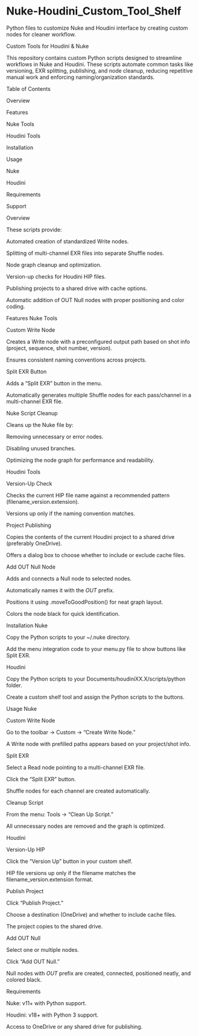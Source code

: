 # Nuke-Houdini_Custom_Tool_Shelf
Python files to customize Nuke and Houdini interface by creating custom nodes for cleaner workflow.

Custom Tools for Houdini & Nuke

This repository contains custom Python scripts designed to streamline workflows in Nuke and Houdini. These scripts automate common tasks like versioning, EXR splitting, publishing, and node cleanup, reducing repetitive manual work and enforcing naming/organization standards.

Table of Contents

Overview

Features

Nuke Tools

Houdini Tools

Installation

Usage

Nuke

Houdini

Requirements

Support

Overview

These scripts provide:

Automated creation of standardized Write nodes.

Splitting of multi-channel EXR files into separate Shuffle nodes.

Node graph cleanup and optimization.

Version-up checks for Houdini HIP files.

Publishing projects to a shared drive with cache options.

Automatic addition of OUT Null nodes with proper positioning and color coding.

Features
Nuke Tools

Custom Write Node

Creates a Write node with a preconfigured output path based on shot info (project, sequence, shot number, version).

Ensures consistent naming conventions across projects.

Split EXR Button

Adds a “Split EXR” button in the menu.

Automatically generates multiple Shuffle nodes for each pass/channel in a multi-channel EXR file.

Nuke Script Cleanup

Cleans up the Nuke file by:

Removing unnecessary or error nodes.

Disabling unused branches.

Optimizing the node graph for performance and readability.

Houdini Tools

Version-Up Check

Checks the current HIP file name against a recommended pattern (filename_version.extension).

Versions up only if the naming convention matches.

Project Publishing

Copies the contents of the current Houdini project to a shared drive (preferably OneDrive).

Offers a dialog box to choose whether to include or exclude cache files.

Add OUT Null Node

Adds and connects a Null node to selected nodes.

Automatically names it with the _OUT_ prefix.

Positions it using .moveToGoodPosition() for neat graph layout.

Colors the node black for quick identification.

Installation
Nuke

Copy the Python scripts to your ~/.nuke directory.

Add the menu integration code to your menu.py file to show buttons like Split EXR.

Houdini

Copy the Python scripts to your Documents/houdiniXX.X/scripts/python folder.

Create a custom shelf tool and assign the Python scripts to the buttons.

Usage
Nuke

Custom Write Node

Go to the toolbar → Custom → “Create Write Node.”

A Write node with prefilled paths appears based on your project/shot info.

Split EXR

Select a Read node pointing to a multi-channel EXR file.

Click the “Split EXR” button.

Shuffle nodes for each channel are created automatically.

Cleanup Script

From the menu: Tools → “Clean Up Script.”

All unnecessary nodes are removed and the graph is optimized.

Houdini

Version-Up HIP

Click the “Version Up” button in your custom shelf.

HIP file versions up only if the filename matches the filename_version.extension format.

Publish Project

Click “Publish Project.”

Choose a destination (OneDrive) and whether to include cache files.

The project copies to the shared drive.

Add OUT Null

Select one or multiple nodes.

Click “Add OUT Null.”

Null nodes with _OUT_ prefix are created, connected, positioned neatly, and colored black.

Requirements

Nuke: v11+ with Python support.

Houdini: v18+ with Python 3 support.

Access to OneDrive or any shared drive for publishing.

